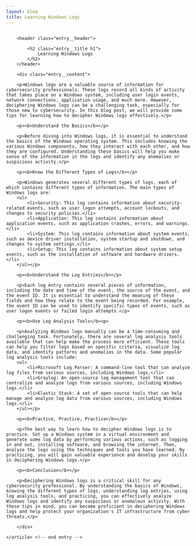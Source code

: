 ```yaml
---
layout: blog
title: Learning Windows Logs
---
```



<div id="main" class="s-content__main large-8 column">
    <article class="entry">

        <header class="entry__header">

            <h2 class="entry__title h1">
                Learning Windows Logs
            </h2>        
        </header>
        
        <div class="entry__content">
        
        <p>Windows logs are a valuable source of information for cybersecurity professionals. These logs record all kinds of activity that takes place on a Windows system, including user login events, network connections, application usage, and much more. However, deciphering Windows logs can be a challenging task, especially for those new to cybersecurity. In this blog post, we will provide some tips for learning how to decipher Windows logs effectively.</p>

        <p><b>Understand the Basics</b></p>

        <p>Before diving into Windows logs, it is essential to understand the basics of the Windows operating system. This includes knowing the various Windows components, how they interact with each other, and how they are configured. Understanding these basics will help you make sense of the information in the logs and identify any anomalies or suspicious activity.</p>

        <p><b>Know the Different Types of Logs</b></p>

        <p>Windows generates several different types of logs, each of which contains different types of information. The main types of Windows logs are:
        <ul>
            <li>Security: This log contains information about security-related events, such as user logon attempts, account lockouts, and changes to security policies.</li>
            <li>Application: This log contains information about application events, such as application crashes, errors, and warnings.</li>
            <li>System: This log contains information about system events, such as device driver installation, system startup and shutdown, and changes to system settings.</li>
            <li>Setup: This log contains information about system setup events, such as the installation of software and hardware drivers.</li>
        </ul></p>

        <p><b>Understand the Log Entries</b></p>

        <p>Each log entry contains several pieces of information, including the date and time of the event, the source of the event, and the event ID. It is essential to understand the meaning of these fields and how they relate to the event being recorded. For example, the event ID can be used to identify specific types of events, such as user logon events or failed login attempts.</p>

        <p><b>Use Log Analysis Tools</b><p>

        <p>Analyzing Windows logs manually can be a time-consuming and challenging task. Fortunately, there are several log analysis tools available that can help make the process more efficient. These tools can help you filter logs based on specific criteria, visualize log data, and identify patterns and anomalies in the data. Some popular log analysis tools include:
        <ul>
            <li>Microsoft Log Parser: A command-line tool that can analyze log files from various sources, including Windows logs.</li>
            <li>Graylog: An open-source log management tool that can centralize and analyze logs from various sources, including Windows logs.</li>
            <li>Elastic Stack: A set of open-source tools that can help manage and analyze log data from various sources, including Windows logs.</li>
        </ul></p>

        <p><b>Practice, Practice, Practice</b></p>

        <p>The best way to learn how to decipher Windows logs is to practice. Set up a Windows system in a virtual environment and generate some log data by performing various actions, such as logging in and out, installing software, and browsing the internet. Then, analyze the logs using the techniques and tools you have learned. By practicing, you will gain valuable experience and develop your skills in deciphering Windows logs.</p>

        <p><b>Conclusion</b></p>

        <p>Deciphering Windows logs is a critical skill for any cybersecurity professional. By understanding the basics of Windows, knowing the different types of logs, understanding log entries, using log analysis tools, and practicing, you can effectively analyze Windows logs and identify any suspicious or anomalous activity. With these tips in mind, you can become proficient in deciphering Windows logs and help protect your organization's IT infrastructure from cyber threats.</p>

        </div> 

    </article> <!-- end entry -->

</div> <!-- end main -->  